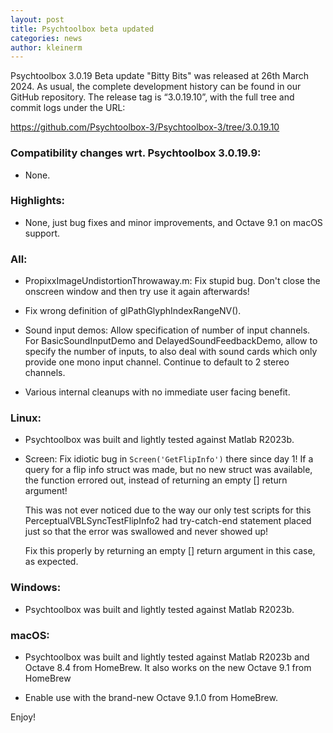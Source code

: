 ```yaml
---
layout: post
title: Psychtoolbox beta updated
categories: news
author: kleinerm
---
```


Psychtoolbox 3.0.19 Beta update "Bitty Bits" was released at 26th March 2024.
As usual, the complete development history can be found in our GitHub repository.
The release tag is “3.0.19.10”, with the full tree and commit logs under the URL:

<https://github.com/Psychtoolbox-3/Psychtoolbox-3/tree/3.0.19.10>


### Compatibility changes wrt. Psychtoolbox 3.0.19.9:

- None.

### Highlights:

- None, just bug fixes and minor improvements, and Octave 9.1 on macOS support.

### All:

- PropixxImageUndistortionThrowaway.m: Fix stupid bug. Don't close the onscreen
  window and then try use it again afterwards!

- Fix wrong definition of glPathGlyphIndexRangeNV().

- Sound input demos: Allow specification of number of input channels.
  For BasicSoundInputDemo and DelayedSoundFeedbackDemo, allow to specify the
  number of inputs, to also deal with sound cards which only provide one mono
  input channel. Continue to default to 2 stereo channels.

- Various internal cleanups with no immediate user facing benefit.

### Linux:

- Psychtoolbox was built and lightly tested against Matlab R2023b.

- Screen: Fix idiotic bug in ``Screen('GetFlipInfo')`` there since day 1!
  If a query for a flip info struct was made, but no new struct was available,
  the function errored out, instead of returning an empty [] return argument!

  This was not ever noticed due to the way our only test scripts for this
  PerceptualVBLSyncTestFlipInfo2 had try-catch-end statement placed just so
  that the error was swallowed and never showed up!

  Fix this properly by returning an empty [] return argument in this case,
  as expected.


### Windows:

- Psychtoolbox was built and lightly tested against Matlab R2023b.


### macOS:

- Psychtoolbox was built and lightly tested against Matlab R2023b and
  Octave 8.4 from HomeBrew. It also works on the new Octave 9.1 from
  HomeBrew

- Enable use with the brand-new Octave 9.1.0 from HomeBrew.

Enjoy!
